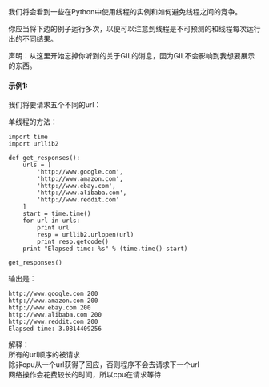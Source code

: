 我们将会看到一些在Python中使用线程的实例和如何避免线程之间的竞争。

你应当将下边的例子运行多次，以便可以注意到线程是不可预测的和线程每次运行出的不同结果。

声明：从这里开始忘掉你听到的关于GIL的消息，因为GIL不会影响到我想要展示的东西。

#### 示例1:
我们将要请求五个不同的url：

单线程的方法：

    import time
    import urllib2

    def get_responses():
        urls = [
            'http://www.google.com',
            'http://www.amazon.com',
            'http://www.ebay.com',
            'http://www.alibaba.com',
            'http://www.reddit.com'
        ]
        start = time.time()
        for url in urls:
            print url
            resp = urllib2.urlopen(url)
            print resp.getcode()
        print "Elapsed time: %s" % (time.time()-start)

    get_responses()

输出是：

    http://www.google.com 200
    http://www.amazon.com 200
    http://www.ebay.com 200
    http://www.alibaba.com 200
    http://www.reddit.com 200
    Elapsed time: 3.0814409256

解释：  
所有的url顺序的被请求  
除非cpu从一个url获得了回应，否则程序不会去请求下一个url  
网络操作会花费较长的时间，所以cpu在请求等待
